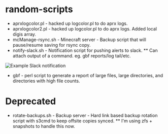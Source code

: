 # random-scripts

* aprxlogcolor.pl - hacked up logcolor.pl to do aprx logs.
* aprxlogcolor2.pl - hacked up logcolor.pl to do aprx logs. Added local digis array.
* mcManage-rsync.sh - Minecraft server - Backup script that will pause/resume saving for rsync copy.
* notify-slack.sh - Notification script for pushing alerts to slack.
** Can attach output of a command. eg. gbf reports/log tail/etc.

![Example Slack notification](http://i.imgur.com/yTulwGJ.png)

* gbf - perl script to generate a report of large files, large directories, and directories with high file counts.

# Deprecated
* rotate-backups.sh - Backup server - Hard link based backup rotation script with s3cmd to keep offsite copies synced.
** I'm using zfs + snapshots to handle this now.
